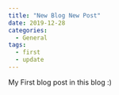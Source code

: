 ```yaml
---
title: "New Blog New Post"
date: 2019-12-28
categories:
  - General
tags:
  - first
  - update
---
```

My First blog post in this blog :)

